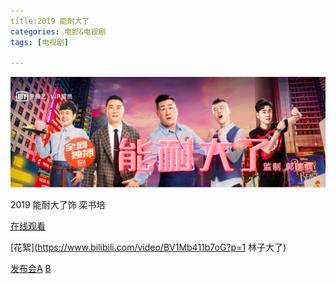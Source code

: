 ```yaml
---
title:2019 能耐大了
categories: 电影&电视剧
tags: [电视剧]

---
```


![](https://raw.githubusercontent.com/rhenginium/image/main/20210324225021.png)

2019 能耐大了饰 栾书培

[在线观看](https://www.iqiyi.com/a_19rrhtqpex.html) 

[花絮](https://www.bilibili.com/video/BV1Mb411b7oG?p=1 林子大了) 

[发布会A](https://v.youku.com/v_show/id_XMzY1ODI3ODMyNA==.html?) [B](https://v.youku.com/v_show/id_XMzY1ODMyMDU3Mg==.html?)
